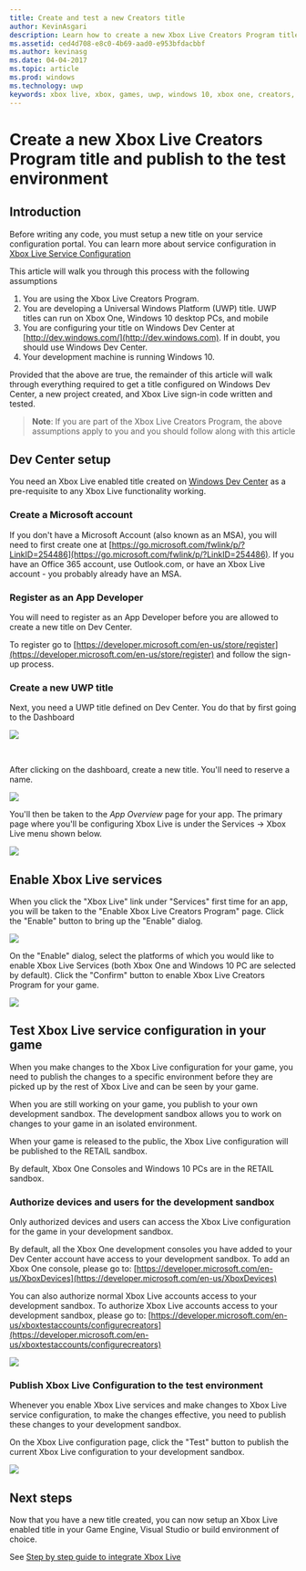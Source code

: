 ```yaml
---
title: Create and test a new Creators title
author: KevinAsgari
description: Learn how to create a new Xbox Live Creators Program title and publish to the test environment.
ms.assetid: ced4d708-e8c0-4b69-aad0-e953bfdacbbf
ms.author: kevinasg
ms.date: 04-04-2017
ms.topic: article
ms.prod: windows
ms.technology: uwp
keywords: xbox live, xbox, games, uwp, windows 10, xbox one, creators, test
---
```


# Create a new Xbox Live Creators Program title and publish to the test environment

## Introduction

Before writing any code, you must setup a new title on your service configuration portal.  You can learn more about service configuration in [Xbox Live Service Configuration](../xbox-live-service-configuration.md)

This article will walk you through this process with the following assumptions

1. You are using the Xbox Live Creators Program.
2. You are developing a Universal Windows Platform (UWP) title.  UWP titles can run on Xbox One, Windows 10 desktop PCs, and mobile
3. You are configuring your title on Windows Dev Center at [http://dev.windows.com/](http://dev.windows.com).  If in doubt, you should use Windows Dev Center.
4. Your development machine is running Windows 10.

Provided that the above are true, the remainder of this article will walk through everything required to get a title configured on Windows Dev Center, a new project created, and Xbox Live sign-in code written and tested.

> **Note**: If you are part of the Xbox Live Creators Program, the above assumptions apply to you and you should follow along with this article

## Dev Center setup

You need an Xbox Live enabled title created on [Windows Dev Center](http://dev.windows.com) as a pre-requisite to any Xbox Live functionality working.

### Create a Microsoft account
If you don't have a Microsoft Account (also known as an MSA), you will need to first create one at [https://go.microsoft.com/fwlink/p/?LinkID=254486](https://go.microsoft.com/fwlink/p/?LinkID=254486).  If you have an Office 365 account, use Outlook.com, or have an Xbox Live account - you probably already have an MSA.

### Register as an App Developer
You will need to register as an App Developer before you are allowed to create a new title on Dev Center.

To register go to [https://developer.microsoft.com/en-us/store/register](https://developer.microsoft.com/en-us/store/register) and follow the sign-up process.

### Create a new UWP title
Next, you need a UWP title defined on Dev Center.  You do that by first going to the Dashboard

![](../images/getting_started/first_xbltitle_dashboard.png)

<p>
</p>
<br>
<p>
</p>

After clicking on the dashboard, create a new title.  You'll need to reserve a name.

![](../images/getting_started/first_xbltitle_newapp.png)

You'll then be taken to the *App Overview* page for your app.  The primary page where you'll be configuring Xbox Live is under the Services -> Xbox Live menu shown below.

![](../images/getting_started/first_xbltitle_leftnav.png)

## Enable Xbox Live services
When you click the "Xbox Live" link under "Services" first time for an app, you will be taken to the "Enable Xbox Live Creators Program" page.  Click the "Enable" button to bring up the "Enable" dialog.

![](../images/creators_udc/creators_udc_xboxlive_enable_page.png)

On the "Enable" dialog, select the platforms of which you would like to enable Xbox Live Services (both Xbox One and Windows 10 PC are selected by default).  Click the "Confirm" button to enable Xbox Live Creators Program for your game.

![](../images/creators_udc/creators_udc_xboxlive_enable_dialog.png)

## Test Xbox Live service configuration in your game
When you make changes to the Xbox Live configuration for your game, you need to publish the changes to a specific environment before they are picked up by the rest of Xbox Live and can be seen by your game.

When you are still working on your game, you publish to your own development sandbox.  The development sandbox allows you to work on changes to your game in an isolated environment.

When your game is released to the public, the Xbox Live configuration will be published to the RETAIL sandbox.

By default, Xbox One Consoles and Windows 10 PCs are in the RETAIL sandbox.

### Authorize devices and users for the development sandbox

Only authorized devices and users can access the Xbox Live configuration for the game in your development sandbox.

By default, all the Xbox One development consoles you have added to your Dev Center account have access to your development sandbox.  To add an Xbox One console, please go to: [https://developer.microsoft.com/en-us/XboxDevices](https://developer.microsoft.com/en-us/XboxDevices)

You can also authorize normal Xbox Live accounts access to your development sandbox.  To authorize Xbox Live accounts access to your development sandbox, please go to:
[https://developer.microsoft.com/en-us/xboxtestaccounts/configurecreators](https://developer.microsoft.com/en-us/xboxtestaccounts/configurecreators)

![](../images/creators_udc/creators_udc_testing_with_retail_accounts.png)

### Publish Xbox Live Configuration to the test environment

Whenever you enable Xbox Live services and make changes to Xbox Live service configuration, to make the changes effective, you need to publish these changes to your development sandbox.

On the Xbox Live configuration page, click the "Test" button to publish the current Xbox Live configuration to your development sandbox.

![](../images/creators_udc/creators_udc_xboxlive_config_test.png)

## Next steps
Now that you have a new title created, you can now setup an Xbox Live enabled title in your Game Engine, Visual Studio or build environment of choice.

See [Step by step guide to integrate Xbox Live](creators-step-by-step-guide.md)
